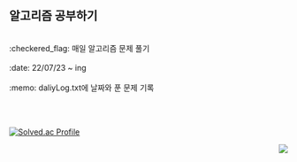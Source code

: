 
<h2>알고리즘 공부하기</h2>

<br>
:checkered_flag: 매일 알고리즘 문제 풀기 <br> <br>
:date: 22/07/23 ~ ing <br> <br>
:memo: daliyLog.txt에 날짜와 푼 문제 기록 <br> <br>

<br><p>
[![Solved.ac Profile](http://mazassumnida.wtf/api/v2/generate_badge?boj=nhy31)](https://solved.ac/nhy31/)
</p>

<img align='right' src="http://mazassumnida.wtf/api/v2/generate_badge?boj=nhy31">
